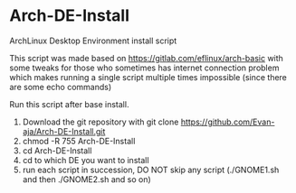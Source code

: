 # Arch-DE-Install
ArchLinux Desktop Environment install script

This script was made based on https://gitlab.com/eflinux/arch-basic with some tweaks for those who sometimes has internet connection problem which makes running a single script multiple times impossible (since there are some echo commands)

Run this script after base install.

1. Download the git repository with git clone https://github.com/Evan-aja/Arch-DE-Install.git
2. chmod -R 755 Arch-DE-Install
3. cd Arch-DE-Install
4. cd to which DE you want to install
5. run each script in succession, DO NOT skip any script (./GNOME1.sh and then ./GNOME2.sh and so on) 
